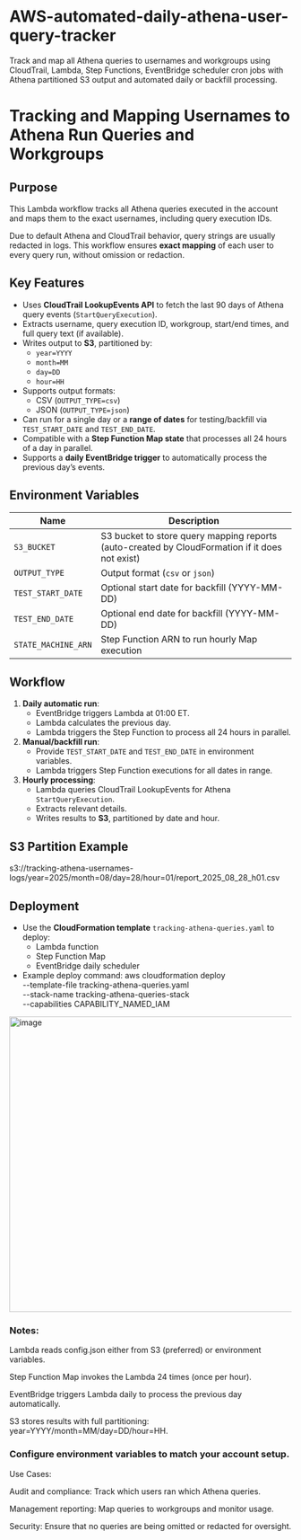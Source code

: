 # AWS-automated-daily-athena-user-query-tracker
Track and map all Athena queries to usernames and workgroups using CloudTrail, Lambda, Step Functions, EventBridge scheduler cron jobs with Athena partitioned S3 output and automated daily or backfill processing.

# Tracking and Mapping Usernames to Athena Run Queries and Workgroups

## Purpose
This Lambda workflow tracks all Athena queries executed in the account and maps them to the exact usernames, including query execution IDs. 

Due to default Athena and CloudTrail behavior, query strings are usually redacted in logs. This workflow ensures **exact mapping** of each user to every query run, without omission or redaction.

## Key Features

- Uses **CloudTrail LookupEvents API** to fetch the last 90 days of Athena query events (`StartQueryExecution`).
- Extracts username, query execution ID, workgroup, start/end times, and full query text (if available).
- Writes output to **S3**, partitioned by:
  - `year=YYYY`
  - `month=MM`
  - `day=DD`
  - `hour=HH`
- Supports output formats:
  - CSV (`OUTPUT_TYPE=csv`)
  - JSON (`OUTPUT_TYPE=json`)
- Can run for a single day or a **range of dates** for testing/backfill via `TEST_START_DATE` and `TEST_END_DATE`.
- Compatible with a **Step Function Map state** that processes all 24 hours of a day in parallel.
- Supports a **daily EventBridge trigger** to automatically process the previous day’s events.

## Environment Variables

| Name               | Description |
|-------------------|-------------|
| `S3_BUCKET`        | S3 bucket to store query mapping reports (auto-created by CloudFormation if it does not exist) |
| `OUTPUT_TYPE`      | Output format (`csv` or `json`) |
| `TEST_START_DATE`  | Optional start date for backfill (YYYY-MM-DD) |
| `TEST_END_DATE`    | Optional end date for backfill (YYYY-MM-DD) |
| `STATE_MACHINE_ARN`| Step Function ARN to run hourly Map execution |

## Workflow

1. **Daily automatic run**:
   - EventBridge triggers Lambda at 01:00 ET.
   - Lambda calculates the previous day.
   - Lambda triggers the Step Function to process all 24 hours in parallel.
2. **Manual/backfill run**:
   - Provide `TEST_START_DATE` and `TEST_END_DATE` in environment variables.
   - Lambda triggers Step Function executions for all dates in range.
3. **Hourly processing**:
   - Lambda queries CloudTrail LookupEvents for Athena `StartQueryExecution`.
   - Extracts relevant details.
   - Writes results to **S3**, partitioned by date and hour.

## S3 Partition Example
s3://tracking-athena-usernames-logs/year=2025/month=08/day=28/hour=01/report_2025_08_28_h01.csv


## Deployment

- Use the **CloudFormation template** `tracking-athena-queries.yaml` to deploy:
  - Lambda function
  - Step Function Map
  - EventBridge daily scheduler
- Example deploy command:
aws cloudformation deploy \
    --template-file tracking-athena-queries.yaml \
    --stack-name tracking-athena-queries-stack \
    --capabilities CAPABILITY_NAMED_IAM

<img width="993" height="526" alt="image" src="https://github.com/user-attachments/assets/901eab3f-4081-4e47-b3f6-2eb4c167e99d" />


### Notes:

Lambda reads config.json either from S3 (preferred) or environment variables.

Step Function Map invokes the Lambda 24 times (once per hour).

EventBridge triggers Lambda daily to process the previous day automatically.

S3 stores results with full partitioning: year=YYYY/month=MM/day=DD/hour=HH.
### Configure environment variables to match your account setup.

Use Cases:

Audit and compliance: Track which users ran which Athena queries.

Management reporting: Map queries to workgroups and monitor usage.

Security: Ensure that no queries are being omitted or redacted for oversight.
